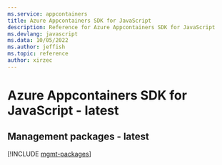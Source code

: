 ```yaml
---
ms.service: appcontainers
title: Azure Appcontainers SDK for JavaScript
description: Reference for Azure Appcontainers SDK for JavaScript
ms.devlang: javascript
ms.data: 10/05/2022
ms.author: jeffish
ms.topic: reference
author: xirzec
---
```

# Azure Appcontainers SDK for JavaScript - latest

## Management packages - latest
[!INCLUDE [mgmt-packages](appcontainers-mgmt-index.md)]